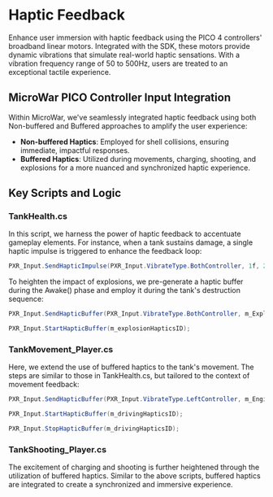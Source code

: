 # Haptic Feedback

Enhance user immersion with haptic feedback using the PICO 4 controllers' broadband linear motors. Integrated with the SDK, these motors provide dynamic vibrations that simulate real-world haptic sensations. With a vibration frequency range of 50 to 500Hz, users are treated to an exceptional tactile experience.

## MicroWar PICO Controller Input Integration

Within MicroWar, we've seamlessly integrated haptic feedback using both Non-buffered and Buffered approaches to amplify the user experience:

- **Non-buffered Haptics**: Employed for shell collisions, ensuring immediate, impactful responses.
- **Buffered Haptics**: Utilized during movements, charging, shooting, and explosions for a more nuanced and synchronized haptic experience.

## Key Scripts and Logic

### TankHealth.cs

In this script, we harness the power of haptic feedback to accentuate gameplay elements. For instance, when a tank sustains damage, a single haptic impulse is triggered to enhance the feedback loop:
```csharp
PXR_Input.SendHapticImpulse(PXR_Input.VibrateType.BothController, 1f, 2000, 300);
```
To heighten the impact of explosions, we pre-generate a haptic buffer during the Awake() phase and employ it during the tank's destruction sequence:
```csharp
PXR_Input.SendHapticBuffer(PXR_Input.VibrateType.BothController, m_ExplosionAudio.clip, PXR_Input.ChannelFlip.No, ref m_explosionHapticsID, PXR_Input.CacheType.CacheNoVibrate);
```
```csharp
PXR_Input.StartHapticBuffer(m_explosionHapticsID);
```
### TankMovement_Player.cs
Here, we extend the use of buffered haptics to the tank's movement. The steps are similar to those in TankHealth.cs, but tailored to the context of movement feedback:
```csharp
PXR_Input.SendHapticBuffer(PXR_Input.VibrateType.LeftController, m_EngineDriving, PXR_Input.ChannelFlip.No, ref m_drivingHapticsID, PXR_Input.CacheType.CacheNoVibrate);
```
```csharp
PXR_Input.StartHapticBuffer(m_drivingHapticsID);
```
```csharp
PXR_Input.StopHapticBuffer(m_drivingHapticsID);
```
### TankShooting_Player.cs
The excitement of charging and shooting is further heightened through the utilization of buffered haptics. Similar to the above scripts, buffered haptics are integrated to create a synchronized and immersive experience.
